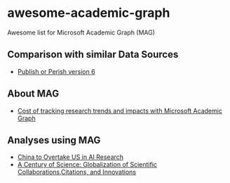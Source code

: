 # awesome-academic-graph
Awesome list for Microsoft Academic Graph (MAG)

## Comparison with similar Data Sources
- [Publish or Perish version 6](https://harzing.com/blog/2017/11/publish-or-perish-version-6)

## About MAG

- [Cost of tracking research trends and impacts with Microsoft Academic Graph](https://www.microsoft.com/en-us/research/project/academic/articles/cost-of-tracking-research-trends-and-impacts-with-microsoft-academic-graph/)
 
## Analyses using MAG

- [China to Overtake US in AI Research](https://medium.com/ai2-blog/china-to-overtake-us-in-ai-research-8b6b1fe30595)
- [A Century of Science: Globalization of Scientific Collaborations,Citations, and Innovations](https://arxiv.org/pdf/1704.05150.pdf)

